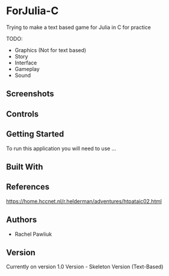 # ForJulia-C
Trying to make a text based game for Julia in C for practice

TODO:
* Graphics (Not for text based)
* Story
* Interface
* Gameplay
* Sound

## Screenshots


## Controls


## Getting Started

To run this application you will need to use ...

## Built With



 
## References

https://home.hccnet.nl/r.helderman/adventures/htpataic02.html


## Authors

* Rachel Pawliuk


## Version

Currently on version 1.0 Version - Skeleton Version (Text-Based)
